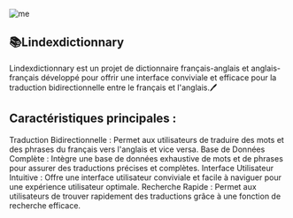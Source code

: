 ![me](https://github.com/LINDEX171/dictionary-Frensh-English/assets/129359610/c874042d-f168-402f-ae88-f913aded9d44)

## 📚Lindexdictionnary 
Lindexdictionnary est un projet de dictionnaire français-anglais et anglais-français développé pour offrir une interface conviviale et efficace pour la traduction bidirectionnelle entre le français et l'anglais.🖊️

## Caractéristiques principales :
Traduction Bidirectionnelle : Permet aux utilisateurs de traduire des mots et des phrases du français vers l'anglais et vice versa.
Base de Données Complète : Intègre une base de données exhaustive de mots et de phrases pour assurer des traductions précises et complètes.
Interface Utilisateur Intuitive : Offre une interface utilisateur conviviale et facile à naviguer pour une expérience utilisateur optimale.
Recherche Rapide : Permet aux utilisateurs de trouver rapidement des traductions grâce à une fonction de recherche efficace.
